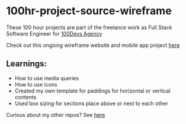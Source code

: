 # 100hr-project-source-wireframe
These 100 hour projects are part of the freelance work as Full Stack Software Engineer for [100Devs Agency](https://www.linkedin.com/company/100devs/)

Check out this ongoing wireframe website and mobile app project [here](https://100hr-project-source-wireframe.vercel.app/)

## Learnings:
- How to use media queries
- How to use icons
- Created my own template for paddings for horizontal or vertical contents
- Used box sizing for sections place above or next to each other

Curious about my other repos? See [here](https://github.com/agcdtmr?tab=repositories)


